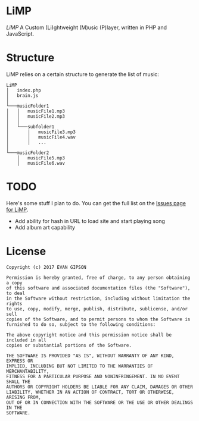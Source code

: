 # LiMP
*LiMP* A Custom (Li)ghtweight (M)usic (P)layer, written in PHP and JavaScript.

# Structure
LiMP relies on a certain structure to generate the list of music:
```
LiMP
│   index.php
│   brain.js    
│
└───musicFolder1
│   │   musicFile1.mp3
│   │   musicFile2.mp3
│   │
│   └───subfolder1
│       │   musicFile3.mp3
│       │   musicFile4.wav
│       │   ...
│   
└───musicFolder2
    │   musicFile5.mp3
    │   musicFile6.wav
```

# TODO
Here's some stuff I plan to do. You can get the full list on the [Issues page for LiMP](https://github.com/evangipson/limp/issues).
- Add ability for hash in URL to load site and start playing song
- Add album art capability

# License
```
Copyright (c) 2017 EVAN GIPSON

Permission is hereby granted, free of charge, to any person obtaining a copy
of this software and associated documentation files (the "Software"), to deal
in the Software without restriction, including without limitation the rights
to use, copy, modify, merge, publish, distribute, sublicense, and/or sell
copies of the Software, and to permit persons to whom the Software is
furnished to do so, subject to the following conditions:

The above copyright notice and this permission notice shall be included in all
copies or substantial portions of the Software.

THE SOFTWARE IS PROVIDED "AS IS", WITHOUT WARRANTY OF ANY KIND, EXPRESS OR
IMPLIED, INCLUDING BUT NOT LIMITED TO THE WARRANTIES OF MERCHANTABILITY,
FITNESS FOR A PARTICULAR PURPOSE AND NONINFRINGEMENT. IN NO EVENT SHALL THE
AUTHORS OR COPYRIGHT HOLDERS BE LIABLE FOR ANY CLAIM, DAMAGES OR OTHER
LIABILITY, WHETHER IN AN ACTION OF CONTRACT, TORT OR OTHERWISE, ARISING FROM,
OUT OF OR IN CONNECTION WITH THE SOFTWARE OR THE USE OR OTHER DEALINGS IN THE
SOFTWARE.
```
